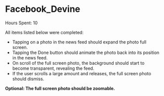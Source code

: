 Facebook_Devine
===============
Hours Spent: 10

All items listed below were completed: 

- Tapping on a photo in the news feed should expand the photo full screen.
- Tapping the Done button should animate the photo back into its position in the news feed.
- On scroll of the full screen photo, the background should start to become transparent, revealing the feed.
- If the user scrolls a large amount and releases, the full screen photo should dismiss.

**Optional: The full screen photo should be zoomable.**
